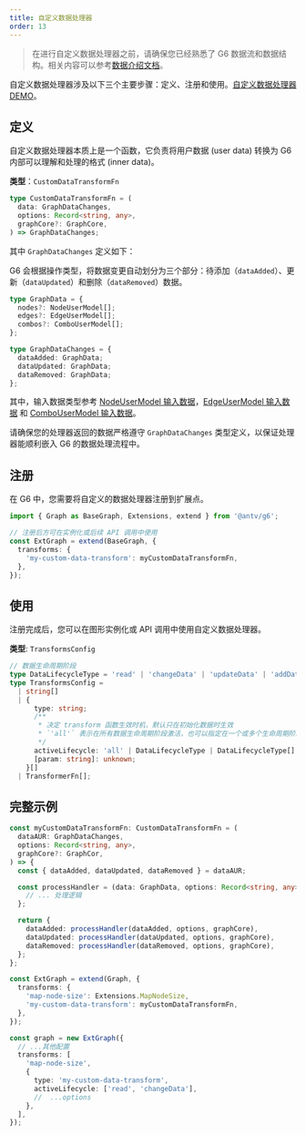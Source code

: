 ```yaml
---
title: 自定义数据处理器
order: 13
---
```


> 在进行自定义数据处理器之前，请确保您已经熟悉了 G6 数据流和数据结构。相关内容可以参考[数据介绍文档](./DataIntro.zh.md)。

自定义数据处理器涉及以下三个主要步骤：定义、注册和使用。[自定义数据处理器 DEMO](/zh/examples/feature/features/#themeSwitch)。

## 定义

自定义数据处理器本质上是一个函数，它负责将用户数据 (user data) 转换为 G6 内部可以理解和处理的格式 (inner data)。

**类型**：`CustomDataTransformFn`

```typescript
type CustomDataTransformFn = (
  data: GraphDataChanges,
  options: Record<string, any>,
  graphCore?: GraphCore,
) => GraphDataChanges;
```

其中 `GraphDataChanges` 定义如下：

G6 会根据操作类型，将数据变更自动划分为三个部分：待添加（`dataAdded`）、更新（`dataUpdated`）和删除（`dataRemoved`）数据。

```typescript
type GraphData = {
  nodes?: NodeUserModel[];
  edges?: EdgeUserModel[];
  combos?: ComboUserModel[];
};

type GraphDataChanges = {
  dataAdded: GraphData;
  dataUpdated: GraphData;
  dataRemoved: GraphData;
};
```

其中，输入数据类型参考 [NodeUserModel 输入数据](./NodeUserModel.zh.md)，[EdgeUserModel 输入数据](./EdgeUserModel.zh.md) 和 [ComboUserModel 输入数据](./ComboUserModel.zh.md)。

请确保您的处理器返回的数据严格遵守 `GraphDataChanges` 类型定义，以保证处理器能顺利嵌入 G6 的数据处理流程中。

## 注册

在 G6 中，您需要将自定义的数据处理器注册到扩展点。

```typescript
import { Graph as BaseGraph, Extensions, extend } from '@antv/g6';

// 注册后方可在实例化或后续 API 调用中使用
const ExtGraph = extend(BaseGraph, {
  transforms: {
    'my-custom-data-transform': myCustomDataTransformFn,
  },
});
```

## 使用

注册完成后，您可以在图形实例化或 API 调用中使用自定义数据处理器。

**类型**: `TransformsConfig`

```typescript
// 数据生命周期阶段
type DataLifecycleType = 'read' | 'changeData' | 'updateData' | 'addData' | 'removeData';
type TransformsConfig =
  | string[]
  | {
      type: string;
      /**
       * 决定 transform 函数生效时机，默认只在初始化数据时生效
       * `'all'` 表示在所有数据生命周期阶段激活，也可以指定在一个或多个生命周期阶段
       */
      activeLifecycle: 'all' | DataLifecycleType | DataLifecycleType[];
      [param: string]: unknown;
    }[]
  | TransformerFn[];
```

## 完整示例

```typescript
const myCustomDataTransformFn: CustomDataTransformFn = (
  dataAUR: GraphDataChanges,
  options: Record<string, any>,
  graphCore?: GraphCor,
) => {
  const { dataAdded, dataUpdated, dataRemoved } = dataAUR;

  const processHandler = (data: GraphData, options: Record<string, any>, graphCore?: GraphCore) => {
    // ... 处理逻辑
  };

  return {
    dataAdded: processHandler(dataAdded, options, graphCore),
    dataUpdated: processHandler(dataUpdated, options, graphCore),
    dataRemoved: processHandler(dataRemoved, options, graphCore),
  };
};

const ExtGraph = extend(Graph, {
  transforms: {
    'map-node-size': Extensions.MapNodeSize,
    'my-custom-data-transform': myCustomDataTransformFn,
  },
});

const graph = new ExtGraph({
  // ...其他配置
  transforms: [
    'map-node-size',
    {
      type: 'my-custom-data-transform',
      activeLifecycle: ['read', 'changeData'],
      //  ...options
    },
  ],
});
```

